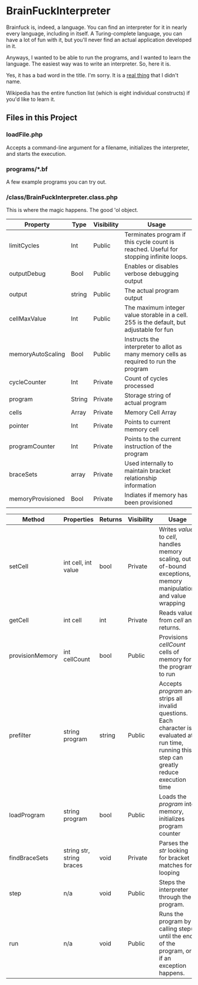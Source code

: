 # BrainFuckInterpreter
Brainfuck is, indeed, a language. You can find an interpreter for it in nearly every language, including in itself. A Turing-complete language, you can have a lot of fun with it, but you'll never find an actual application developed in it.

Anyways, I wanted to be able to run the programs, and I wanted to learn the language. The easiest way was to write an interpreter. So, here it is.

Yes, it has a bad word in the title. I'm sorry. It is a [real thing](https://en.wikipedia.org/wiki/Brainfuck) that I didn't name.

Wikipedia has the entire function list (which is eight individual constructs) if you'd like to learn it.


## Files in this Project

### loadFile.php
Accepts a command-line argument for a filename, initializes the interpreter, and starts the execution.

### programs/\*.bf
A few example programs you can try out.

### /class/BrainFuckInterpreter.class.php
This is where the magic happens. The good 'ol object.

| Property | Type | Visibility | Usage |
| -------- | ---- | ---------- | ----- |
| limitCycles | Int | Public | Terminates program if this cycle count is reached. Useful for stopping infinite loops. |
| outputDebug | Bool | Public | Enables or disables verbose debugging output |
| output | string | Public | The actual program output |
| cellMaxValue | Int | Public | The maximum integer value storable in a cell. 255 is the default, but adjustable for fun |
| memoryAutoScaling | Bool | Public | Instructs the interpreter to allot as many memory cells as required to run the program |
| cycleCounter | Int | Private | Count of cycles processed |
| program | String | Private | Storage string of actual program |
| cells | Array | Private | Memory Cell Array |
| pointer | Int | Private | Points to current memory cell |
| programCounter | Int | Private | Points to the current instruction of the program |
| braceSets | array | Private | Used internally to maintain bracket relationship information |
| memoryProvisioned | Bool | Private | Indiates if memory has been provisioned |


| Method | Properties | Returns | Visibility | Usage |
| ------ | ---------- | ------- | ---------- | ----- |
| setCell | int cell, int value | bool | Private | Writes *value* to *cell*, handles memory scaling, out-of-bound exceptions, memory manipulation, and value wrapping |
| getCell | int cell | int | Private | Reads value from *cell* and returns. |
| provisionMemory | int cellCount | bool | Public | Provisions *cellCount* cells of memory for the program to run |
| prefilter | string program | string | Public | Accepts *program* and strips all invalid questions. Each character is evaluated at run time, running this step can greatly reduce execution time |
| loadProgram | string program | bool | Public | Loads the *program* into memory, initializes program counter |
| findBraceSets | string str, string braces | void | Private | Parses the *str* looking for bracket matches for looping |
| step | n/a | void | Public | Steps the interpreter through the program. |
| run | n/a | void | Public | Runs the program by calling step() until the end of the program, or if an exception happens.



